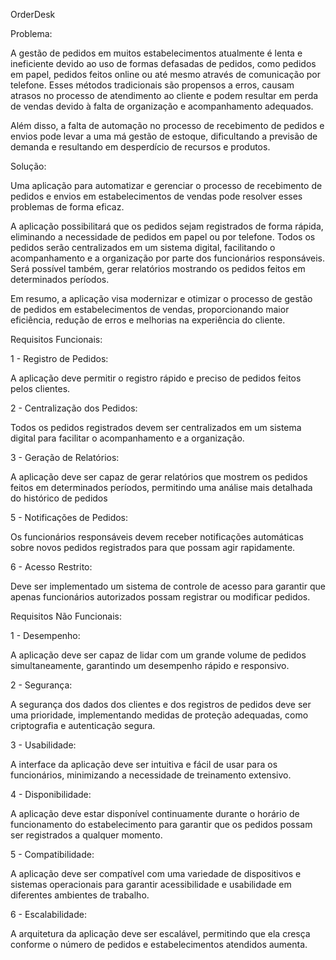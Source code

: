 OrderDesk

Problema: 

A gestão de pedidos em muitos estabelecimentos atualmente é lenta e ineficiente devido ao uso de formas defasadas de pedidos, como pedidos em papel, pedidos feitos online ou até mesmo através de comunicação por telefone. Esses métodos tradicionais são propensos a erros, causam atrasos no processo de atendimento ao cliente e podem resultar em perda de vendas devido à falta de organização e acompanhamento adequados. 

Além disso, a falta de automação no processo de recebimento de pedidos e envios pode levar a uma má gestão de estoque, dificultando a previsão de demanda e resultando em desperdício de recursos e produtos. 

Solução: 

Uma aplicação para automatizar e gerenciar o processo de recebimento de pedidos e envios em estabelecimentos de vendas pode resolver esses problemas de forma eficaz.  

A aplicação possibilitará que os pedidos sejam registrados de forma rápida, eliminando a necessidade de pedidos em papel ou por telefone. Todos os pedidos serão centralizados em um sistema digital, facilitando o acompanhamento e a organização por parte dos funcionários responsáveis. Será possível também, gerar relatórios mostrando os pedidos feitos em determinados períodos. 

Em resumo, a aplicação visa modernizar e otimizar o processo de gestão de pedidos em estabelecimentos de vendas, proporcionando maior eficiência, redução de erros e melhorias na experiência do cliente. 

 

Requisitos Funcionais: 

1 - Registro de Pedidos: 

A aplicação deve permitir o registro rápido e preciso de pedidos feitos pelos clientes. 

2 - Centralização dos Pedidos: 

Todos os pedidos registrados devem ser centralizados em um sistema digital para facilitar o acompanhamento e a organização. 

3 - Geração de Relatórios: 

A aplicação deve ser capaz de gerar relatórios que mostrem os pedidos feitos em determinados períodos, permitindo uma análise mais detalhada do histórico de pedidos 

5 - Notificações de Pedidos: 

Os funcionários responsáveis devem receber notificações automáticas sobre novos pedidos registrados para que possam agir rapidamente. 

6 - Acesso Restrito: 

Deve ser implementado um sistema de controle de acesso para garantir que apenas funcionários autorizados possam registrar ou modificar pedidos. 

 

Requisitos Não Funcionais: 

1 - Desempenho: 

A aplicação deve ser capaz de lidar com um grande volume de pedidos simultaneamente, garantindo um desempenho rápido e responsivo. 

2 - Segurança: 

A segurança dos dados dos clientes e dos registros de pedidos deve ser uma prioridade, implementando medidas de proteção adequadas, como criptografia e autenticação segura. 

3 - Usabilidade: 

A interface da aplicação deve ser intuitiva e fácil de usar para os funcionários, minimizando a necessidade de treinamento extensivo. 

4 - Disponibilidade: 

A aplicação deve estar disponível continuamente durante o horário de funcionamento do estabelecimento para garantir que os pedidos possam ser registrados a qualquer momento. 

5 - Compatibilidade: 

A aplicação deve ser compatível com uma variedade de dispositivos e sistemas operacionais para garantir acessibilidade e usabilidade em diferentes ambientes de trabalho. 

6 - Escalabilidade: 

A arquitetura da aplicação deve ser escalável, permitindo que ela cresça conforme o número de pedidos e estabelecimentos atendidos aumenta. 
